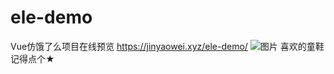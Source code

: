 # ele-demo
Vue仿饿了么项目在线预览
https://jinyaowei.xyz/ele-demo/
![图片](http://q26q9szem.bkt.clouddn.com/484b90bde94d01cd59f3c49ce503d50a448bbbdc.png)
喜欢的童鞋记得点个★
